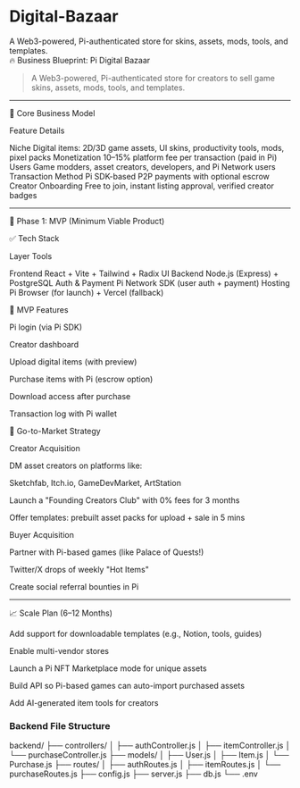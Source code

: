 # Digital-Bazaar
A Web3-powered, Pi-authenticated store for  skins, assets, mods, tools, and templates.     
🔥 Business Blueprint: Pi Digital Bazaar

> A Web3-powered, Pi-authenticated store for creators to sell game skins, assets, mods, tools, and templates.




---

🧱 Core Business Model

Feature	Details

Niche	Digital items: 2D/3D game assets, UI skins, productivity tools, mods, pixel packs
Monetization	10–15% platform fee per transaction (paid in Pi)
Users	Game modders, asset creators, developers, and Pi Network users
Transaction Method	Pi SDK-based P2P payments with optional escrow
Creator Onboarding	Free to join, instant listing approval, verified creator badges



---

🧠 Phase 1: MVP (Minimum Viable Product)

✅ Tech Stack

Layer	Tools

Frontend	React + Vite + Tailwind + Radix UI
Backend	Node.js (Express) + PostgreSQL
Auth & Payment	Pi Network SDK (user auth + payment)
Hosting	Pi Browser (for launch) + Vercel (fallback)


🧪 MVP Features

Pi login (via Pi SDK)

Creator dashboard

Upload digital items (with preview)

Purchase items with Pi (escrow option)

Download access after purchase

Transaction log with Pi wallet

🚀 Go-to-Market Strategy

Creator Acquisition

DM asset creators on platforms like:

Sketchfab, Itch.io, GameDevMarket, ArtStation


Launch a "Founding Creators Club" with 0% fees for 3 months

Offer templates: prebuilt asset packs for upload + sale in 5 mins


Buyer Acquisition

Partner with Pi-based games (like Palace of Quests!)

Twitter/X drops of weekly "Hot Items"

Create social referral bounties in Pi



---

📈 Scale Plan (6–12 Months)

Add support for downloadable templates (e.g., Notion, tools, guides)

Enable multi-vendor stores

Launch a Pi NFT Marketplace mode for unique assets

Build API so Pi-based games can auto-import purchased assets

Add AI-generated item tools for creators

### Backend File Structure ###
backend/
├── controllers/
│   ├── authController.js
│   ├── itemController.js
│   └── purchaseController.js
├── models/
│   ├── User.js
│   ├── Item.js
│   └── Purchase.js
├── routes/
│   ├── authRoutes.js
│   ├── itemRoutes.js
│   └── purchaseRoutes.js
├── config.js
├── server.js
├── db.js
└── .env
